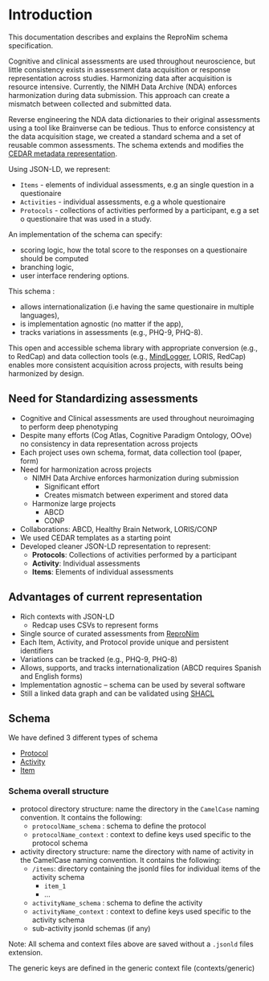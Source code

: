 # Introduction

This documentation describes and explains the ReproNim schema specification.

Cognitive and clinical assessments are used throughout neuroscience, but little consistency exists in assessment data acquisition or response representation across studies. Harmonizing data after acquisition is resource intensive. Currently, the NIMH Data Archive (NDA) enforces harmonization during data submission. This approach can create a mismatch between collected and submitted data.

Reverse engineering the NDA data dictionaries to their original assessments using a tool like Brainverse can be tedious. Thus to enforce consistency at the data acquisition stage, we created a standard schema and a set of reusable common assessments. The schema extends and modifies the [CEDAR metadata representation](ref).

Using JSON-LD, we represent:

-   `Items` - elements of individual assessments, e.g an single question in a questionaire
-   `Activities` - individual assessments, e.g a whole questionaire
-   `Protocols` - collections of activities performed by a participant, e.g a set o questionaire that was used in a study.

An implementation of the schema can specify:

-   scoring logic, how the total score to the responses on a questionaire should be computed
-   branching logic,
-   user interface rendering options.

This schema :

-   allows internationalization (i.e having the same questionaire in multiple languages),
-   is implementation agnostic (no matter if the app),
-   tracks variations in assessments (e.g., PHQ-9, PHQ-8).

This open and accessible schema library with appropriate conversion (e.g., to RedCap) and data collection tools (e.g., [MindLogger](https://mindlogger.org/), LORIS, RedCap) enables more consistent acquisition across projects, with results being harmonized by design.

## Need for Standardizing assessments

- Cognitive and Clinical assessments are used throughout neuroimaging to perform deep phenotyping
- Despite many efforts (Cog Atlas, Cognitive Paradigm Ontology, OOve) no consistency in data representation across projects
- Each project uses own schema, format, data collection tool (paper, form)
- Need for harmonization across projects
  - NIMH Data Archive enforces harmonization during submission
    - Significant effort
    - Creates mismatch between experiment and stored data
  - Harmonize large projects
    - ABCD
    - CONP
- Collaborations: ABCD, Healthy Brain Network, LORIS/CONP
- We used CEDAR templates as a starting point
- Developed cleaner JSON-LD representation to represent:
  - __Protocols__: Collections of activities performed by a participant
  - __Activity__: Individual assessments
  - __Items__: Elements of individual assessments

## Advantages of current representation

- Rich contexts with JSON-LD
  - Redcap uses CSVs to represent forms
- Single source of curated assessments from [ReproNim](https://github.com/ReproNim)
- Each Item, Activity, and Protocol provide unique and persistent identifiers
- Variations can be tracked (e.g., PHQ-9, PHQ-8)
- Allows, supports, and tracks internationalization (ABCD requires Spanish and English forms)
- Implementation agnostic – schema can be used by several software
- Still a linked data graph and can be validated using [SHACL](https://www.w3.org/TR/shacl/)

## Schema

We have defined 3 different types of schema

-   [Protocol](https://raw.githubusercontent.com/ReproNim/reproschema/master/schemas/Protocol)
-   [Activity](https://raw.githubusercontent.com/ReproNim/reproschema/master/schemas/Activity)
-   [Item](https://raw.githubusercontent.com/ReproNim/reproschema/master/schemas/Field)

### Schema overall structure

- protocol directory structure: name the directory in the `CamelCase` naming convention. It contains the following:
  - `protocolName_schema` : schema to define the protocol
  - `protocolName_context` : context to define keys used specific to the protocol schema
- activity directory structure: name the directory with name of activity in the CamelCase naming convention. It contains the following:
  - `/items`: directory containing the jsonld files for individual items of the activity schema
    - `item_1`
    - ...
  - `activityName_schema` : schema to define the activity
  - `activityName_context` : context to define keys used specific to the activity schema
  - sub-activity jsonld schemas (if any)

Note: All schema and context files above are saved without a `.jsonld` files extension.

The generic keys are defined in the generic context file (contexts/generic)
